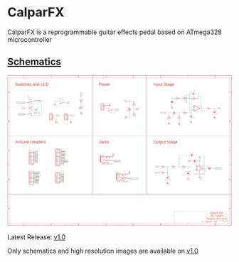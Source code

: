 # CalparFX
CalparFX is a reprogrammable guitar effects pedal based on ATmega328 microcontroller

## [Schematics](https://github.com/CALPARDO/CalparFX/tree/main/schematics)
![](https://github.com/CALPARDO/CalparFX/blob/main/schematics/img/main_200dpi.png?raw=true)

Latest Release: [v1.0](https://github.com/CALPARDO/CalparFX/releases/tag/v1.0)

Only schematics and high resolution images are available on [v1.0](https://github.com/CALPARDO/CalparFX/releases/tag/v1.0)
